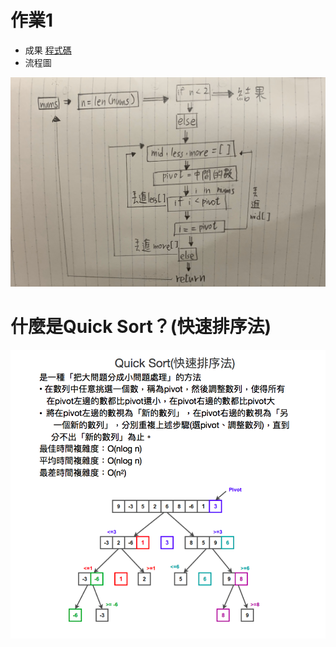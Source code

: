 # 作業1
 * 成果
[程式碼](https://github.com/pignini/as/blob/master/HW1/quicksort.py)
 * 流程圖
 
 ![](/image/quick%20sort流程圖1.jpg)

# 什麼是Quick Sort？(快速排序法) 
 
  ![](/image/Quick%20Sort.png)
 
